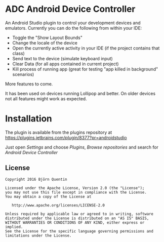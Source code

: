 # ADC Android Device Controller

An Android Studio plugin to control your development devices and emulators. Currently you can do the following from within your IDE:

- Toggle the "Show Layout Bounds"
- Change the locale of the device
- Open the currently active activity in your IDE (if the project contains that class)
- Send text to the device (simulate keyboard input)
- Clear Data (for all apps contained in current project)
- Kill process of running app (great for testing "app killed in background" scenarios)

More features to come.

It has been used on devices running Lollipop and better. On older devices not all features might work as expected.

# Installation

The plugin is available from the plugins repository at https://plugins.jetbrains.com/plugin/8377?pr=androidstudio

Just open _Settings_ and choose _Plugins_, _Browse repositories_ and search for _Android Device Controller_

## License

```
Copyright 2016 Björn Quentin

Licensed under the Apache License, Version 2.0 (the "License");
you may not use this file except in compliance with the License.
You may obtain a copy of the License at

   http://www.apache.org/licenses/LICENSE-2.0

Unless required by applicable law or agreed to in writing, software
distributed under the License is distributed on an "AS IS" BASIS,
WITHOUT WARRANTIES OR CONDITIONS OF ANY KIND, either express or implied.
See the License for the specific language governing permissions and
limitations under the License.
```
